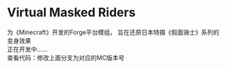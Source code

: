 # Virtual Masked Riders
为《Minecraft》开发的Forge平台模组， 旨在还原日本特摄《假面骑士》系列的变身效果  
正在开发中......  
查看代码：修改上面分支为对应的MC版本号
